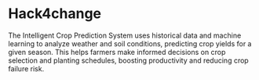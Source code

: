 # Hack4change
The Intelligent Crop Prediction System uses historical data and machine learning to analyze weather and soil conditions, predicting crop yields for a given season. This helps farmers make informed decisions on crop selection and planting schedules, boosting productivity and reducing crop failure risk.
